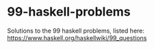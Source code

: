 99-haskell-problems
===================

Solutions to the 99 haskell problems, listed here: https://www.haskell.org/haskellwiki/99_questions

